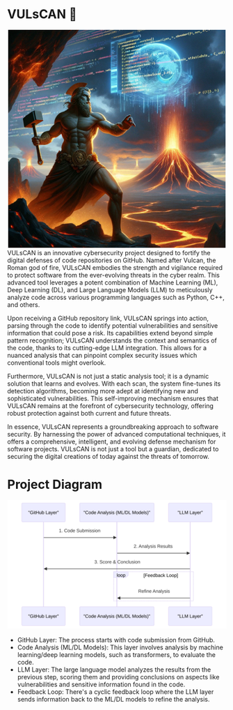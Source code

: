 # VULsCAN 🌋
<div align="center">
<img src="images/Vulcan.webp" width="500">

</div>
VULsCAN is an innovative cybersecurity project designed to fortify the digital defenses of code repositories on GitHub. 
Named after Vulcan, the Roman god of fire, VULsCAN embodies the strength and vigilance required to protect software from the ever-evolving threats in the cyber realm. This advanced tool leverages a potent combination of Machine Learning (ML), 
Deep Learning (DL), and Large Language Models (LLM) to meticulously analyze code across various programming languages such as Python, C++, and others.

Upon receiving a GitHub repository link, VULsCAN springs into action, parsing through the code to identify potential vulnerabilities and sensitive information that could pose a risk. 
Its capabilities extend beyond simple pattern recognition; VULsCAN understands the context and semantics of the code, thanks to its cutting-edge LLM integration. This allows for a nuanced analysis that can pinpoint complex security issues which conventional tools might overlook.

Furthermore, VULsCAN is not just a static analysis tool; it is a dynamic solution that learns and evolves. With each scan, the system fine-tunes its detection algorithms, becoming more adept at identifying new and sophisticated vulnerabilities. 
This self-improving mechanism ensures that VULsCAN remains at the forefront of cybersecurity technology, offering robust protection against both current and future threats.

In essence, VULsCAN represents a groundbreaking approach to software security. By harnessing the power of advanced computational techniques, it offers a comprehensive, intelligent, and evolving defense mechanism for software projects. 
VULsCAN is not just a tool but a guardian, dedicated to securing the digital creations of today against the threats of tomorrow.

# Project Diagram
<img src="images/diagram.svg" width="1000">

- GitHub Layer: The process starts with code submission from GitHub.
- Code Analysis (ML/DL Models): This layer involves analysis by machine learning/deep learning models, such as transformers, to evaluate the code.
- LLM Layer: The large language model analyzes the results from the previous step, scoring them and providing conclusions on aspects like vulnerabilities and sensitive information found in the code.
- Feedback Loop: There's a cyclic feedback loop where the LLM layer sends information back to the ML/DL models to refine the analysis.

